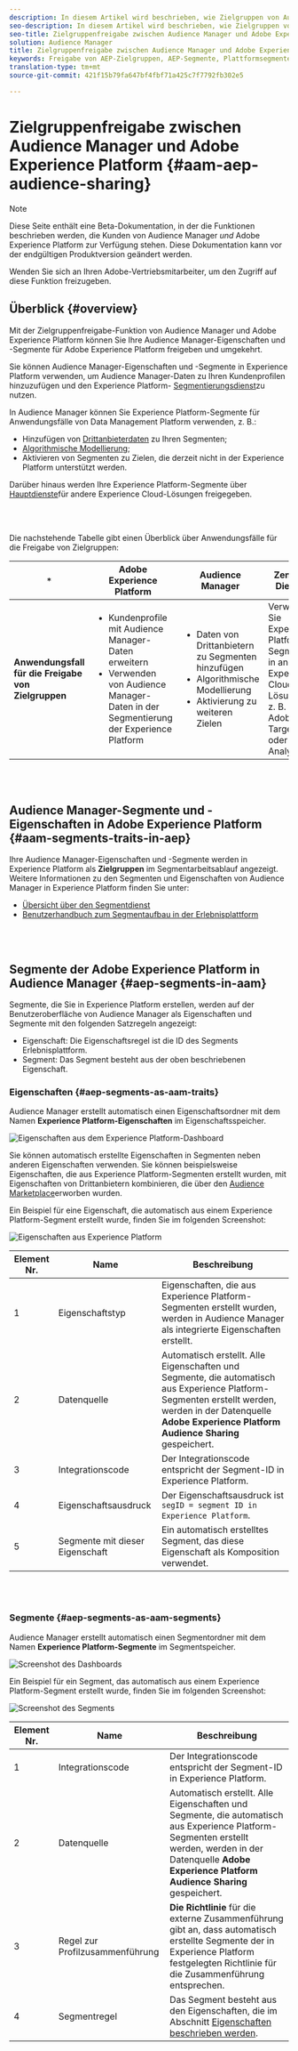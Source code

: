 ```yaml
---
description: In diesem Artikel wird beschrieben, wie Zielgruppen von Audience Manager und Adobe Experience Platform gemeinsam genutzt werden.
seo-description: In diesem Artikel wird beschrieben, wie Zielgruppen von Audience Manager und Adobe Experience Platform gemeinsam genutzt werden.
seo-title: Zielgruppenfreigabe zwischen Audience Manager und Adobe Experience Platform
solution: Audience Manager
title: Zielgruppenfreigabe zwischen Audience Manager und Adobe Experience Platform
keywords: Freigabe von AEP-Zielgruppen, AEP-Segmente, Plattformsegmente
translation-type: tm+mt
source-git-commit: 421f15b79fa647bf4fbf71a425c7f7792fb302e5

---
```



# Zielgruppenfreigabe zwischen Audience Manager und Adobe Experience Platform {#aam-aep-audience-sharing}

>[!NOTE]
>
>Diese Seite enthält eine Beta-Dokumentation, in der die Funktionen beschrieben werden, die Kunden von Audience Manager *und* Adobe Experience Platform zur Verfügung stehen. Diese Dokumentation kann vor der endgültigen Produktversion geändert werden.
>
> Wenden Sie sich an Ihren Adobe-Vertriebsmitarbeiter, um den Zugriff auf diese Funktion freizugeben.

## Überblick {#overview}

Mit der Zielgruppenfreigabe-Funktion von Audience Manager und Adobe Experience Platform können Sie Ihre Audience Manager-Eigenschaften und -Segmente für Adobe Experience Platform freigeben und umgekehrt.

Sie können Audience Manager-Eigenschaften und -Segmente in Experience Platform verwenden, um Audience Manager-Daten zu Ihren Kundenprofilen hinzuzufügen und den Experience Platform- [Segmentierungsdienst](https://www.adobe.io/apis/experienceplatform/home/profile-identity-segmentation/profile-identity-segmentation-services.html#!end-user/markdown/segmentation_overview/segmentation.md)zu nutzen.

In Audience Manager können Sie Experience Platform-Segmente für Anwendungsfälle von Data Management Platform verwenden, z. B.:
* Hinzufügen von [Drittanbieterdaten](/help/using/overview/data-types-collected.md#third-party-data) zu Ihren Segmenten;
* [Algorithmische Modellierung](/help/using/features/algorithmic-models/understanding-models.md);
* Aktivieren von Segmenten zu Zielen, die derzeit nicht in der Experience Platform unterstützt werden.

Darüber hinaus werden Ihre Experience Platform-Segmente über [Hauptdienste](https://docs.adobe.com/content/help/en/core-services/interface/experience-cloud.html)für andere Experience Cloud-Lösungen freigegeben.

<br> 

Die nachstehende Tabelle gibt einen Überblick über Anwendungsfälle für die Freigabe von Zielgruppen:

| `*` | **Adobe Experience Platform** | **Audience Manager** | **Zentrale Dienste** |
---------|----------|---------|---------
| **Anwendungsfall für die Freigabe von Zielgruppen** | <ul><li>Kundenprofile mit Audience Manager-Daten erweitern</li><li>Verwenden von Audience Manager-Daten in der Segmentierung der Experience Platform</li></ul> | <ul><li>Daten von Drittanbietern zu Segmenten hinzufügen</li><li>Algorithmische Modellierung</li><li>Aktivierung zu weiteren Zielen</li></ul> | Verwenden Sie Experience Platform-Segmente in anderen Experience Cloud-Lösungen, z. B. Adobe Target oder Analytics. |

<br> 

## Audience Manager-Segmente und -Eigenschaften in Adobe Experience Platform {#aam-segments-traits-in-aep}

Ihre Audience Manager-Eigenschaften und -Segmente werden in Experience Platform als **Zielgruppen** im Segmentarbeitsablauf angezeigt. Weitere Informationen zu den Segmenten und Eigenschaften von Audience Manager in Experience Platform finden Sie unter:

* [Übersicht über den Segmentdienst](https://www.adobe.io/apis/experienceplatform/home/profile-identity-segmentation/profile-identity-segmentation-services.html#!end-user/markdown/segmentation_overview/segmentation.md)
* [Benutzerhandbuch zum Segmentaufbau in der Erlebnisplattform](https://www.adobe.io/apis/experienceplatform/home/profile-identity-segmentation/profile-identity-segmentation-services.html#!end-user/markdown/segmentation_overview/segment-builder-guide.md)

<br> 

## Segmente der Adobe Experience Platform in Audience Manager {#aep-segments-in-aam}

Segmente, die Sie in Experience Platform erstellen, werden auf der Benutzeroberfläche von Audience Manager als Eigenschaften und Segmente mit den folgenden Satzregeln angezeigt:
* Eigenschaft: Die Eigenschaftsregel ist die ID des Segments Erlebnisplattform.
* Segment: Das Segment besteht aus der oben beschriebenen Eigenschaft.

### Eigenschaften {#aep-segments-as-aam-traits}

Audience Manager erstellt automatisch einen Eigenschaftsordner mit dem Namen **Experience Platform-Eigenschaften** im Eigenschaftsspeicher.

![Eigenschaften aus dem Experience Platform-Dashboard](/help/using/integration/integration-aep/assets/aep-traits-dashboard.png)

Sie können automatisch erstellte Eigenschaften in Segmenten neben anderen Eigenschaften verwenden. Sie können beispielsweise Eigenschaften, die aus Experience Platform-Segmenten erstellt wurden, mit Eigenschaften von Drittanbietern kombinieren, die über den [Audience Marketplace](/help/using/features/audience-marketplace/audience-marketplace.md)erworben wurden.

Ein Beispiel für eine Eigenschaft, die automatisch aus einem Experience Platform-Segment erstellt wurde, finden Sie im folgenden Screenshot:

![Eigenschaften aus Experience Platform](/help/using/integration/integration-aep/assets/aep-trait.png)


| Element Nr. | Name | Beschreibung |
---------|----------|---------
| 1 | Eigenschaftstyp | Eigenschaften, die aus Experience Platform-Segmenten erstellt wurden, werden in Audience Manager als integrierte Eigenschaften erstellt. |
| 2 | Datenquelle | Automatisch erstellt. Alle Eigenschaften und Segmente, die automatisch aus Experience Platform-Segmenten erstellt werden, werden in der Datenquelle **Adobe Experience Platform Audience Sharing** gespeichert. |
| 3 | Integrationscode | Der Integrationscode entspricht der Segment-ID in Experience Platform. |
| 4 | Eigenschaftsausdruck | Der Eigenschaftsausdruck ist `segID = segment ID in Experience Platform`. |
| 5 | Segmente mit dieser Eigenschaft | Ein automatisch erstelltes Segment, das diese Eigenschaft als Komposition verwendet. |

<br> 

### Segmente {#aep-segments-as-aam-segments}

Audience Manager erstellt automatisch einen Segmentordner mit dem Namen **Experience Platform-Segmente** im Segmentspeicher.

![Screenshot des Dashboards](/help/using/integration/integration-aep/assets/aep-segments-dashboard.png)

Ein Beispiel für ein Segment, das automatisch aus einem Experience Platform-Segment erstellt wurde, finden Sie im folgenden Screenshot:

![Screenshot des Segments](/help/using/integration/integration-aep/assets/aep-segment.png)

| Element Nr. | Name | Beschreibung |
---------|----------|---------
| 1 | Integrationscode | Der Integrationscode entspricht der Segment-ID in Experience Platform. |
| 2 | Datenquelle | Automatisch erstellt. Alle Eigenschaften und Segmente, die automatisch aus Experience Platform-Segmenten erstellt werden, werden in der Datenquelle **Adobe Experience Platform Audience Sharing** gespeichert. |
| 3 | Regel zur Profilzusammenführung | **Die Richtlinie** für die externe Zusammenführung gibt an, dass automatisch erstellte Segmente der in Experience Platform festgelegten Richtlinie für die Zusammenführung entsprechen. |
| 4 | Segmentregel | Das Segment besteht aus den Eigenschaften, die im Abschnitt [Eigenschaften beschrieben werden](#aep-segments-as-aam-traits). |